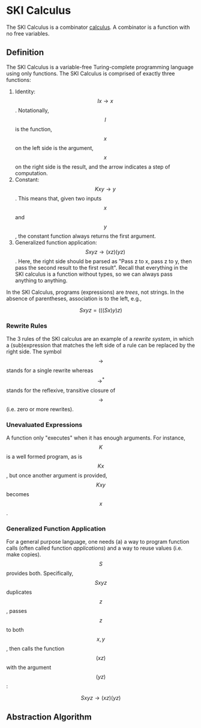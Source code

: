 # SKI Calculus

The SKI Calculus is a combinator [calculus](calculus.md). A combinator
is a function with no free variables.

## Definition

The SKI Calculus is a variable-free Turing-complete programming language
using only functions. The SKI Calculus is comprised of exactly three functions:

1. Identity: $$I x \rightarrow x$$. Notationally, $$I$$ is the function, $$x$$ on the left
  side is the argument, $$x$$ on the right side is the result, and the arrow
  indicates a step of computation.
2. Constant: $$K x y \rightarrow y$$. This means that, given two inputs $$x$$ and $$y$$,
  the constant function always returns the first argument.
3. Generalized function application: $$S x y z \rightarrow (x z) (y z)$$. Here, the right
  side should be parsed as "Pass z to x, pass z to y, then pass the second result to the first result".
  Recall that everything in the SKI calculus is a function without types, so we can
  always pass anything to anything.

In the SKI Calculus, programs (expressions) are _trees_, not strings. In the absence
of parentheses, association is to the left, e.g.,

$$ S x y z = (((S x) y) z)$$

### Rewrite Rules

The 3 rules of the SKI calculus are an example of a _rewrite system_, in which
a (sub)expression that matches the left side of a rule can be replaced by the
right side. The symbol $$\rightarrow$$ stands for a single rewrite whereas
$$\rightarrow^*$$ stands for the reflexive, transitive closure of $$\rightarrow$$
(i.e. zero or more rewrites).

### Unevaluated Expressions

A function only "executes" when it has enough arguments. For instance, $$K$$ is 
a well formed program, as is $$K x$$, but once another argument is provided, 
$$K x y$$ becomes $$x$$.

### Generalized Function Application

For a general purpose language, one needs (a) a way to program function calls
(often called function _applications_) and a way to reuse values (i.e. make copies).
$$S$$ provides both. Specifically, $$S x y z$$ duplicates $$z$$, passes $$z$$ 
to both $$x, y$$, then calls the function $$(x z)$$ with the argument $$(y z)$$:

$$S x y z \rightarrow (x z) (y z)$$

## Abstraction Algorithm